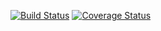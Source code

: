 [![Build Status](https://travis-ci.org/stefuhnee/moments.svg?branch=staging)](https://travis-ci.org/stefuhnee/moments)
[![Coverage Status](https://coveralls.io/repos/github/stefuhnee/moments/badge.svg?branch=staging)](https://coveralls.io/github/stefuhnee/moments?branch=staging)
